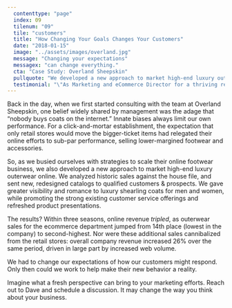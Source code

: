 ```yaml
---
  contenttype: "page"
  index: 09
  tilenum: "09"
  tile: "customers"
  title: "How Changing Your Goals Changes Your Customers"
  date: "2018-01-15"
  image: "../assets/images/overland.jpg"
  message: "Changing your expectations"
  messagex: "can change everything."
  cta: "Case Study: Overland Sheepskin"
  pullquote: "We developed a new approach to market high-end luxury outerwear online. Within three seasons, online revenue tripled."
  testimonial: "\"As Marketing and eCommerce Director for a thriving retail website, Dave possesses an uncanny ability to oversee a mind-boggling number of details.\"<br /><span>–Christine Schrum, <br />Content Manager</span> "
---
```


<div>

Back in the day, when we first started consulting with the team at Overland Sheepskin, one belief widely shared by management was the adage that “nobody buys coats on the internet.” Innate biases always limit our own performance. For a click-and-mortar establishment, the expectation that only retail stores would move the bigger-ticket items had relegated their online efforts to sub-par performance, selling lower-margined footwear and accessories.

So, as we busied ourselves with strategies to scale their online footwear business, we also developed a new approach to market high-end luxury outerwear online. We analyzed historic sales against the house file, and sent new, redesigned catalogs to qualified customers & prospects. We gave greater visibility and romance to luxury shearling coats for men and women, while promoting the strong existing customer service offerings and refreshed product presentations.

The results? Within three seasons, online revenue _tripled_, as outerwear sales for the ecommerce department jumped from 14th place (lowest in the company) to second-highest. Nor were these additional sales cannibalized from the retail stores: overall company revenue increased 26% over the same period, driven in large part by increased web volume.

We had to change our expectations of how our customers might respond. Only then could we work to help make their new behavior a reality.

Imagine what a fresh perspective can bring to your marketing efforts. Reach out to Dave and schedule a discussion. It may change the way you think about your business.

</div>
